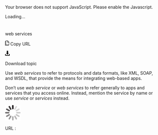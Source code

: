 Your browser does not support JavaScript. Please enable the Javascript.

Loading...

# 

web services

![Copy URL](web-services_files/Copy.png)
Copy URL

![Download](web-services_files/Download.png)

Download topic

Use *web services* to refer to protocols and data formats, like XML, SOAP, and WSDL, that provide the means for integrating web-based apps. 

Don’t use *web service* or *web services* to refer generally to apps and services that you access online. Instead, mention the service by name or use *service* or *services* instead.

![In progress](web-services_files/activity-large.gif)

URL :
